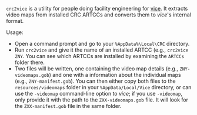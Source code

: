 `crc2vice` is a utility for people doing facility engineering for
[vice](https://pharr.org/vice). It extracts video maps from installed CRC
ARTCCs and converts them to _vice_'s internal format.

Usage:

* Open a command prompt and go to your `%AppData%\Local\CRC` directory.
* Run `crc2vice` and give it the name of an installed ARTCC (e.g.,
  `crc2vice ZNY`. You can see which ARTCCs are installed by examining the
  `ARTCCs` folder there.
* Two files will be written, one containing the video map details
  (e.g., `ZNY-videomaps.gob`) and one with a information about the
  individual maps (e.g., `ZNY-manifest.gob`). You can then either copy
  both files to the `resources/videomaps` folder in your `%AppData/Local/Vice`
  directory, or can use the `-videomap` command-line option to _vice_;
  if you use `-videomap`, only provide it with the path to the
  `ZXX-videomaps.gob` file. It will look for the `ZXX-manifest.gob` file
  in the same folder.
